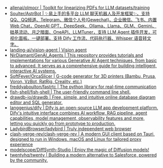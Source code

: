 + [allenai/olmocr | Toolkit for linearizing PDFs for LLM datasets/training](https://github.com//allenai/olmocr)
+ [Soulter/AstrBot | ✨易上手的多平台 LLM 聊天机器人及开发框架✨。支持 QQ、QQ频道、Telegram、微信个人号(Gewechat)、企业微信、飞书、内置 Web Chat，OpenAI GPT、DeepSeek、Ollama、Llama、GLM、Gemini、硅基流动、月之暗面、OneAPI、LLMTuner，支持 LLM Agent 插件开发，可视化面板。一键部署。支持 Dify 工作流、代码执行器、Whisper 语音转文字。](https://github.com//Soulter/AstrBot)
+ [landing-ai/vision-agent | Vision agent](https://github.com//landing-ai/vision-agent)
+ [NirDiamant/GenAI_Agents | This repository provides tutorials and implementations for various Generative AI Agent techniques, from basic to advanced. It serves as a comprehensive guide for building intelligent, interactive AI systems.](https://github.com//NirDiamant/GenAI_Agents)
+ [SoftFever/OrcaSlicer | G-code generator for 3D printers (Bambu, Prusa, Voron, VzBot, RatRig, Creality, etc.)](https://github.com//SoftFever/OrcaSlicer)
+ [freddyaboulton/fastrtc | The python library for real-time communication](https://github.com//freddyaboulton/fastrtc)
+ [fish-shell/fish-shell | The user-friendly command line shell.](https://github.com//fish-shell/fish-shell)
+ [drawdb-io/drawdb | Free, simple, and intuitive online database diagram editor and SQL generator.](https://github.com//drawdb-io/drawdb)
+ [langgenius/dify | Dify is an open-source LLM app development platform. Dify's intuitive interface combines AI workflow, RAG pipeline, agent capabilities, model management, observability features and more, letting you quickly go from prototype to production.](https://github.com//langgenius/dify)
+ [LadybirdBrowser/ladybird | Truly independent web browser](https://github.com//LadybirdBrowser/ladybird)
+ [clash-verge-rev/clash-verge-rev | A modern GUI client based on Tauri, designed to run in Windows, macOS and Linux for tailored proxy experience](https://github.com//clash-verge-rev/clash-verge-rev)
+ [modelscope/DiffSynth-Studio | Enjoy the magic of Diffusion models!](https://github.com//modelscope/DiffSynth-Studio)
+ [twentyhq/twenty | Building a modern alternative to Salesforce, powered by the community.](https://github.com//twentyhq/twenty)
